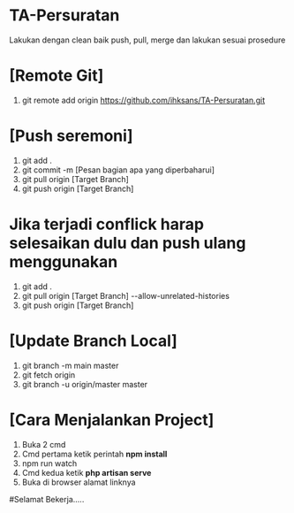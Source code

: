 # TA-Persuratan

Lakukan dengan clean baik push, pull, merge dan lakukan sesuai prosedure

# [Remote Git]
1. git remote add origin https://github.com/ihksans/TA-Persuratan.git

# [Push seremoni]
1. git add .
2. git commit -m [Pesan bagian apa yang diperbaharui]
3. git pull origin [Target Branch]
4. git push origin [Target Branch]

# Jika terjadi conflick harap selesaikan dulu dan push ulang menggunakan
1. git add .
2. git pull origin [Target Branch] --allow-unrelated-histories
3. git push origin [Target Branch]

# [Update Branch Local]
1. git branch -m main master
2. git fetch origin
3. git branch -u origin/master master


# [Cara Menjalankan Project]
1. Buka 2 cmd 
2. Cmd pertama ketik perintah **npm install**
3. npm run watch
4. Cmd kedua ketik **php artisan serve**
5. Buka di browser alamat linknya

#Selamat Bekerja.....
